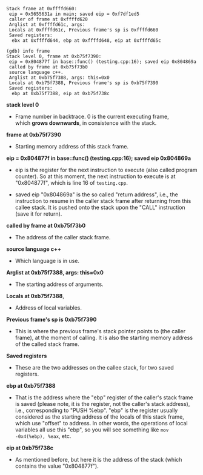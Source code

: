 ```gef➤  info frame 1
Stack frame at 0xffffd660:
 eip = 0x5655631a in main; saved eip = 0xf7df1ed5
 caller of frame at 0xffffd620
 Arglist at 0xffffd61c, args: 
 Locals at 0xffffd61c, Previous frame's sp is 0xffffd660
 Saved registers:
  ebx at 0xffffd644, ebp at 0xffffd648, eip at 0xffffd65c
```



```
(gdb) info frame
Stack level 0, frame at 0xb75f7390:
 eip = 0x804877f in base::func() (testing.cpp:16); saved eip 0x804869a
 called by frame at 0xb75f73b0
 source language c++.
 Arglist at 0xb75f7388, args: this=0x0
 Locals at 0xb75f7388, Previous frame's sp is 0xb75f7390
 Saved registers:
  ebp at 0xb75f7388, eip at 0xb75f738c
```

**stack level 0**

- Frame number in backtrace. 0 is the current executing frame, which **grows downwards**, in consistence with the stack.

**frame at 0xb75f7390**

- Starting memory address of this stack frame.

**eip = 0x804877f in base::func() (testing.cpp:16); saved eip 0x804869a**

- eip is the register for the next instruction to execute (also called program counter). So at this moment, the next instruction to execute is at "0x804877f", which is line 16 of `testing.cpp`.
    
- saved eip "0x804869a" is the so called "return address", i.e., the instruction to resume in the caller stack frame after returning from this callee stack. It is pushed onto the stack upon the "CALL" instruction (save it for return).
    

**called by frame at 0xb75f73b0**

- The address of the caller stack frame.

**source language c++**

- Which language is in use.

**Arglist at 0xb75f7388, args: this=0x0**

- The starting address of arguments.

**Locals at 0xb75f7388**,

- Address of local variables.

**Previous frame's sp is 0xb75f7390**

- This is where the previous frame's stack pointer points to (the caller frame), at the moment of calling. It is also the starting memory address of the called stack frame.

**Saved registers**

- These are the two addresses on the callee stack, for two saved registers.

**ebp at 0xb75f7388**

- That is the address where the "ebp" register of the caller's stack frame is saved (please note, it is the register, not the caller's stack address), i.e., corresponding to "PUSH %ebp". "ebp" is the register usually considered as the starting address of the locals of this stack frame, which use "offset" to address. In other words, the operations of local variables all use this "ebp", so you will see something like `mov -0x4(%ebp), %eax`, etc.

**eip at 0xb75f738c**

- As mentioned before, but here it is the address of the stack (which contains the value "0x804877f").